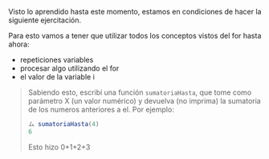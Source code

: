 Visto lo aprendido hasta este momento, estamos en condiciones de hacer la siguiente ejercitación.

Para esto vamos a tener que utilizar todos los conceptos vistos del for hasta ahora:

* repeticiones variables
* procesar algo utilizando el for
* el valor de la variable i


> Sabiendo esto, escribí una función `sumatoriaHasta`, que tome como parámetro X (un valor numérico) y devuelva (no imprima) la sumatoria de los numeros anteriores a el.
Por ejemplo: 
> 
> ```javascript
> ム sumatoriaHasta(4)
> 6
> ```
> Esto hizo 0+1+2+3